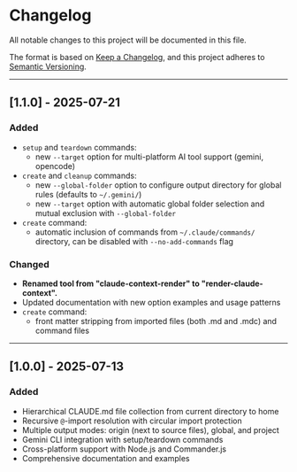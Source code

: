 # Changelog

All notable changes to this project will be documented in this file.

The format is based on [Keep a Changelog](https://keepachangelog.com/en/1.0.0/),
and this project adheres to [Semantic Versioning](https://semver.org/spec/v2.0.0.html).

---

## [1.1.0] - 2025-07-21

### Added
- `setup` and `teardown` commands:
    - new `--target` option for multi-platform AI tool support (gemini, opencode)
- `create` and `cleanup` commands:
    - new `--global-folder` option to configure output directory for global rules (defaults to `~/.gemini/`)
    - new `--target` option with automatic global folder selection and mutual exclusion with `--global-folder`
- `create` command:
    - automatic inclusion of commands from `~/.claude/commands/` directory, can be disabled with `--no-add-commands` flag

### Changed
- **Renamed tool from "claude-context-render" to "render-claude-context".**
- Updated documentation with new option examples and usage patterns
- `create` command:
    - front matter stripping from imported files (both .md and .mdc) and command files

---

## [1.0.0] - 2025-07-13

### Added
- Hierarchical CLAUDE.md file collection from current directory to home
- Recursive `@`-import resolution with circular import protection
- Multiple output modes: origin (next to source files), global, and project
- Gemini CLI integration with setup/teardown commands
- Cross-platform support with Node.js and Commander.js
- Comprehensive documentation and examples
